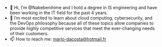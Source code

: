 - 👋 Hi, I'm @Nakebenihime and I hold a degree in IS engineering and have been working in the IT field for the past 4 years.
- 👀 I’m most excited to learn about cloud computing, cybersecurity, and the DevOps philosophy because all of these topics allow companies to provide highly competitive services that meet the ever-changing needs of their customers.
- 📫 How to reach me: mario-dacosta@hotmail.fr

<!---
Nakebenihime/Nakebenihime is a ✨ special ✨ repository because its `README.md` (this file) appears on your GitHub profile.
You can click the Preview link to take a look at your changes.
--->
